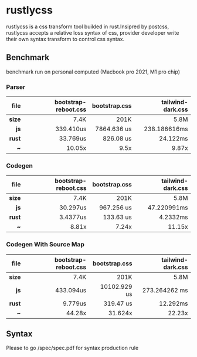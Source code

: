 # rustlycss

rustlycss is a css transform tool builded in rust.Insipred by postcss, rustlycss accepts a relative loss syntax of css, provider developer write their own syntax transform to control css syntax.

## Benchmark

benchmark run on personal computed (Macbook pro 2021, M1 pro chip)
### Parser
| **file** |  bootstrap-reboot.css   |    bootstrap.css     | tailwind-dark.css |
| -------: | ----------------------: | -------------------: | -----------------: | 
| **size** |                   7.4K  |               201K   |              5.8M   |
|   **js** |               339.410us |          7864.636 us |        238.186616ms |
| **rust** |                33.769us |            826.08 us |          24.122ms   |
|    **~** |                  10.05x|                9.5x  |                9.87x  |

### Codegen
| **file** |  bootstrap-reboot.css   |    bootstrap.css     | tailwind-dark.css   |
| -------: | ----------------------: | -------------------: | -----------------:  | 
| **size** |                   7.4K  |               201K   |              5.8M   |
|   **js** |               30.297us |          967.256 us |        47.220991ms    |
| **rust** |                3.4377us|            133.63 us |          4.2332ms    |
|    **~** |                  8.81x|                7.24x  |            11.15x    |

### Codegen With Source Map

| **file** |  bootstrap-reboot.css   |    bootstrap.css     | tailwind-dark.css   |
| -------: | ----------------------: | -------------------: | -----------------:  | 
| **size** |                   7.4K  |               201K   |              5.8M   |
|   **js** |               433.094us |         10102.929 us |        273.264262 ms |
| **rust** |                9.779us  |            319.47 us |          12.292ms    |
|    **~** |                 44.28x  |              31.624x |               22.23x |

## Syntax

Please to go /spec/spec.pdf for syntax production rule